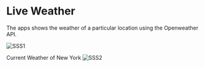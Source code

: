 # Live Weather 

The apps shows the weather of a particular location using the Openweather API.

![SSS1](https://user-images.githubusercontent.com/51265433/156655357-4aa545bd-be0c-4245-81cd-c5379ffc9e06.png)


Current Weather of New York
![SSS2](https://user-images.githubusercontent.com/51265433/156655374-190815d8-ee3d-406f-a344-ab21d954e238.png)
